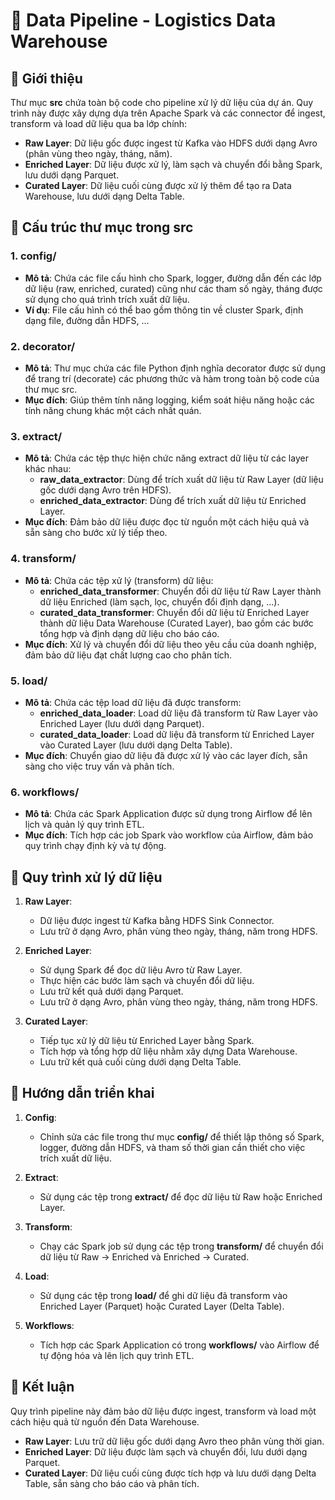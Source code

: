 # 📄 Data Pipeline - Logistics Data Warehouse

## 📖 Giới thiệu

Thư mục **src** chứa toàn bộ code cho pipeline xử lý dữ liệu của dự án. Quy trình này được xây dựng dựa trên Apache Spark và các connector để ingest, transform và load dữ liệu qua ba lớp chính:
- **Raw Layer**: Dữ liệu gốc được ingest từ Kafka vào HDFS dưới dạng Avro (phân vùng theo ngày, tháng, năm).
- **Enriched Layer**: Dữ liệu được xử lý, làm sạch và chuyển đổi bằng Spark, lưu dưới dạng Parquet.
- **Curated Layer**: Dữ liệu cuối cùng được xử lý thêm để tạo ra Data Warehouse, lưu dưới dạng Delta Table.

## 📂 Cấu trúc thư mục trong src

### 1. **config/**
- **Mô tả**: Chứa các file cấu hình cho Spark, logger, đường dẫn đến các lớp dữ liệu (raw, enriched, curated) cũng như các tham số ngày, tháng được sử dụng cho quá trình trích xuất dữ liệu.
- **Ví dụ**: File cấu hình có thể bao gồm thông tin về cluster Spark, định dạng file, đường dẫn HDFS, … 

### 2. **decorator/**
- **Mô tả**: Thư mục chứa các file Python định nghĩa decorator được sử dụng để trang trí (decorate) các phương thức và hàm trong toàn bộ code của thư mục src.
- **Mục đích**: Giúp thêm tính năng logging, kiểm soát hiệu năng hoặc các tính năng chung khác một cách nhất quán.

### 3. **extract/**
- **Mô tả**: Chứa các tệp thực hiện chức năng extract dữ liệu từ các layer khác nhau:
  - **raw_data_extractor**: Dùng để trích xuất dữ liệu từ Raw Layer (dữ liệu gốc dưới dạng Avro trên HDFS).
  - **enriched_data_extractor**: Dùng để trích xuất dữ liệu từ Enriched Layer.
- **Mục đích**: Đảm bảo dữ liệu được đọc từ nguồn một cách hiệu quả và sẵn sàng cho bước xử lý tiếp theo.

### 4. **transform/**
- **Mô tả**: Chứa các tệp xử lý (transform) dữ liệu:
  - **enriched_data_transformer**: Chuyển đổi dữ liệu từ Raw Layer thành dữ liệu Enriched (làm sạch, lọc, chuyển đổi định dạng, …).
  - **curated_data_transformer**: Chuyển đổi dữ liệu từ Enriched Layer thành dữ liệu Data Warehouse (Curated Layer), bao gồm các bước tổng hợp và định dạng dữ liệu cho báo cáo.
- **Mục đích**: Xử lý và chuyển đổi dữ liệu theo yêu cầu của doanh nghiệp, đảm bảo dữ liệu đạt chất lượng cao cho phân tích.

### 5. **load/**
- **Mô tả**: Chứa các tệp load dữ liệu đã được transform:
  - **enriched_data_loader**: Load dữ liệu đã transform từ Raw Layer vào Enriched Layer (lưu dưới dạng Parquet).
  - **curated_data_loader**: Load dữ liệu đã transform từ Enriched Layer vào Curated Layer (lưu dưới dạng Delta Table).
- **Mục đích**: Chuyển giao dữ liệu đã được xử lý vào các layer đích, sẵn sàng cho việc truy vấn và phân tích.

### 6. **workflows/**
- **Mô tả**: Chứa các Spark Application được sử dụng trong Airflow để lên lịch và quản lý quy trình ETL.
- **Mục đích**: Tích hợp các job Spark vào workflow của Airflow, đảm bảo quy trình chạy định kỳ và tự động.

## 🔄 Quy trình xử lý dữ liệu

1. **Raw Layer**:  
   - Dữ liệu được ingest từ Kafka bằng HDFS Sink Connector.
   - Lưu trữ ở dạng Avro, phân vùng theo ngày, tháng, năm trong HDFS.

2. **Enriched Layer**:  
   - Sử dụng Spark để đọc dữ liệu Avro từ Raw Layer.
   - Thực hiện các bước làm sạch và chuyển đổi dữ liệu.
   - Lưu trữ kết quả dưới dạng Parquet.
   - Lưu trữ ở dạng Avro, phân vùng theo ngày, tháng, năm trong HDFS.

3. **Curated Layer**:  
   - Tiếp tục xử lý dữ liệu từ Enriched Layer bằng Spark.
   - Tích hợp và tổng hợp dữ liệu nhằm xây dựng Data Warehouse.
   - Lưu trữ kết quả cuối cùng dưới dạng Delta Table.

## 🚀 Hướng dẫn triển khai

1. **Config**:  
   - Chỉnh sửa các file trong thư mục **config/** để thiết lập thông số Spark, logger, đường dẫn HDFS, và tham số thời gian cần thiết cho việc trích xuất dữ liệu.

2. **Extract**:  
   - Sử dụng các tệp trong **extract/** để đọc dữ liệu từ Raw hoặc Enriched Layer.

3. **Transform**:  
   - Chạy các Spark job sử dụng các tệp trong **transform/** để chuyển đổi dữ liệu từ Raw → Enriched và Enriched → Curated.

4. **Load**:  
   - Sử dụng các tệp trong **load/** để ghi dữ liệu đã transform vào Enriched Layer (Parquet) hoặc Curated Layer (Delta Table).

5. **Workflows**:  
   - Tích hợp các Spark Application có trong **workflows/** vào Airflow để tự động hóa và lên lịch quy trình ETL.

## 📌 Kết luận

Quy trình pipeline này đảm bảo dữ liệu được ingest, transform và load một cách hiệu quả từ nguồn đến Data Warehouse.  
- **Raw Layer**: Lưu trữ dữ liệu gốc dưới dạng Avro theo phân vùng thời gian.  
- **Enriched Layer**: Dữ liệu được làm sạch và chuyển đổi, lưu dưới dạng Parquet.  
- **Curated Layer**: Dữ liệu cuối cùng được tích hợp và lưu dưới dạng Delta Table, sẵn sàng cho báo cáo và phân tích.
